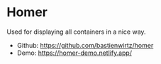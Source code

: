 # Homer

Used for displaying all containers in a nice way.

- Github: https://github.com/bastienwirtz/homer
- Demo: https://homer-demo.netlify.app/